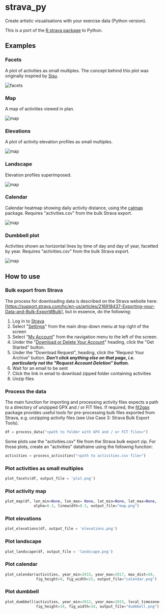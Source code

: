 # strava_py
Create artistic visualisations with your exercise data (Python version).

This is a port of the [R strava package](https://github.com/marcusvolz/strava) to Python.

## Examples

### Facets

A plot of activities as small multiples. The concept behind this plot was originally inspired by [Sisu](https://twitter.com/madewithsisu).

![facets](https://github.com/marcusvolz/strava_py/blob/main/plots/facets001.png "Facets, showing activity outlines")

### Map

A map of activities viewed in plan.

![map](https://github.com/marcusvolz/strava_py/blob/main/plots/map001.png "A map of activities viewed in plan")

### Elevations

A plot of activity elevation profiles as small multiples.

![map](https://github.com/marcusvolz/strava_py/blob/main/plots/elevations001.png "A plot of activity elevation profiles as small multiples")

### Landscape

Elevation profiles superimposed.

![map](https://github.com/marcusvolz/strava_py/blob/main/plots/landscape001.png "Elevation profiles superimposed")

### Calendar

Calendar heatmap showing daily activity distance, using the [calmap](https://pythonhosted.org/calmap/) package. Requires "activities.csv" from the bulk Strava export.

![map](https://github.com/marcusvolz/strava_py/blob/main/plots/calendar001.png "Calendar heatmap")

### Dumbbell plot

Activities shown as horizontal lines by time of day and day of year, facetted by year. Requires "activities.csv" from the bulk Strava export.

![map](https://github.com/marcusvolz/strava_py/blob/main/plots/dumbbell001.png "Dumbbell plot")

## How to use

### Bulk export from Strava
The process for downloading data is described on the Strava website here: [https://support.strava.com/hc/en-us/articles/216918437-Exporting-your-Data-and-Bulk-Export#Bulk], but in essence, do the following:
                                                                           
1. Log in to [Strava](https://www.strava.com/)
2. Select "[Settings](https://www.strava.com/settings/profile)" from the main drop-down menu at top right of the screen
3. Select "[My Account](https://www.strava.com/account)" from the navigation menu to the left of the screen.
4. Under the "[Download or Delete Your Account](https://www.strava.com/athlete/delete_your_account)" heading, click the "Get Started" button.
5. Under the "Download Request", heading, click the "Request Your Archive" button. ***Don't click anything else on that page, i.e. particularly not the "Request Account Deletion" button.***
6. Wait for an email to be sent
7. Click the link in email to download zipped folder containing activities
8. Unzip files

### Process the data

The main function for importing and processing activity files expects a path to a directory of unzipped GPX and / or FIT files. If required, the [fit2gpx](https://github.com/dodo-saba/fit2gpx) package provides useful tools for pre-processing bulk files exported from Strava, e.g. unzipping activity files (see Use Case 3: Strava Bulk Export Tools).

```python
df = process_data("<path to folder with GPX and / or FIT files>")
```

Some plots use the "activities.csv" file from the Strava bulk export zip. For those plots, create an "activities" dataframe using the following function:

```python
activities = process_activities("<path to activities.csv file>")
```

### Plot activities as small multiples

```python
plot_facets(df, output_file = 'plot.png')
```

### Plot activity map

```python
plot_map(df, lon_min=None, lon_max= None, lat_min=None, lat_max=None,
             alpha=0.3, linewidth=0.3, output_file="map.png")
```

### Plot elevations

```python
plot_elevations(df, output_file = 'elevations.png')
```

### Plot landscape

```python
plot_landscape(df, output_file = 'landscape.png')
```

### Plot calendar

```python
plot_calendar(activities, year_min=2015, year_max=2017, max_dist=50,
              fig_height=9, fig_width=15, output_file="calendar.png")
```

### Plot dumbbell

```python
plot_dumbbell(activities, year_min=2012, year_max=2015, local_timezone='Australia/Melbourne',
              fig_height=34, fig_width=34, output_file="dumbbell.png")
```
